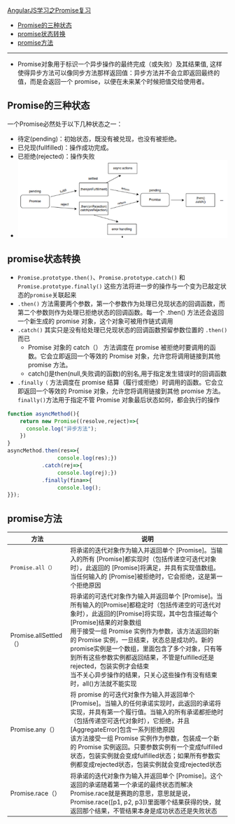 [AngularJS学习之Promise复习](#top)

- [Promise的三种状态](#promise的三种状态)
- [promise状态转换](#promise状态转换)
- [promise方法](#promise方法)

-------------------------------------------------------------------

- Promise对象用于标识一个异步操作的最终完成（或失败）及其结果值, 这样使得异步方法可以像同步方法那样返回值：异步方法并不会立即返回最终的值，而是会返回一个 promise，以便在未来某个时候把值交给使用者。

## Promise的三种状态

一个Promise必然处于以下几种状态之一：

- 待定(pending)：初始状态，既没有被兑现，也没有被拒绝。
- 已兑现(fullfilled)：操作成功完成。
- 已拒绝(rejected)：操作失败
- ![promise状态转换](./images/promise状态转换.png)

## promise状态转换

- `Promise.prototype.then()`、`Promise.prototype.catch()` 和 `Promise.prototype.finally()` 这些方法将进一步的操作与一个变为已敲定状态的`promise`关联起来
- `.then()` 方法需要两个参数，第一个参数作为处理已兑现状态的回调函数，而第二个参数则作为处理已拒绝状态的回调函数。每一个 .then() 方法还会返回一个新生成的 promise 对象，这个对象可被用作链式调用
- `.catch()` 其实只是没有给处理已兑现状态的回调函数预留参数位置的 `.then()` 而已
  - Promise 对象的 catch（） 方法调度在 promise 被拒绝时要调用的函数。它会立即返回一个等效的 Promise 对象，允许您将调用链接到其他 promise 方法。
  - catch()是then(null,失败调的函数)的别名,用于指定发生错误时的回调函数
- `.finally（` 方法调度在 promise 结算（履行或拒绝）时调用的函数。它会立即返回一个等效的 Promise 对象，允许您将调用链接到其他 promise 方法。`finally()`方法用于指定不管 Promise 对象最后状态如何，都会执行的操作

```js
function asyncMethod(){
    return new Promise((resolve,reject)=>{
      console.log("异步方法");
    })
}
asyncMethod.then(res=>{
                console.log(res);})
           .catch(rej=>{
                console.log(rej);})
           .finally(fina=>{
                console.log();
}});
```

## promise方法

|方法|说明|
|---|---|
|`Promise.all（）`|将承诺的迭代对象作为输入并返回单个 [Promise]。当输入的所有 [Promise]都实现时（包括传递空可迭代对象时），此返回的 [Promise]将满足，并具有实现值数组。当任何输入的 [Promise]被拒绝时，它会拒绝，这是第一个拒绝原因|
|Promise.allSettled（）|将承诺的可迭代对象作为输入并返回单个 [Promise]。当所有输入的[Promise]都稳定时（包括传递空的可迭代对象时），此返回的[Promise]将实现，其中包含描述每个[Promise]结果的对象数组<br>用于接受一组 Promise 实例作为参数，该方法返回的新的 Promise 实例，一旦结束，状态总是成功的。新的promise实例是一个数组，里面包含了多个对象，只有等到所有这些参数实例都返回结果，不管是fulfilled还是rejected，包装实例才会结束<br>当不关心异步操作的结果，只关心这些操作有没有结束时，all()方法就不能实现|
|Promise.any（）|将 promise 的可迭代对象作为输入并返回单个 [Promise]。当输入的任何承诺实现时，此返回的承诺将实现，并具有第一个履行值。当输入的所有承诺都拒绝时（包括传递空可迭代对象时），它拒绝，并且 [AggregateError]包含一系列拒绝原因<br>该方法接受一组 Promise 实例作为参数，包装成一个新的 Promise 实例返回。只要参数实例有一个变成fulfilled状态，包装实例就会变成fulfilled状态；如果所有参数实例都变成rejected状态，包装实例就会变成rejected状态|
|Promise.race（）|将承诺的迭代对象作为输入并返回单个 [Promise]。这个返回的承诺随着第一个承诺的最终状态而解决<br>Promise.race就是赛跑的意思，意思就是说，Promise.race([p1, p2, p3])里面哪个结果获得的快，就返回那个结果，不管结果本身是成功状态还是失败状态|
